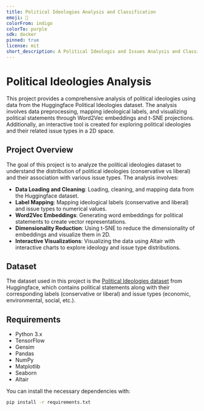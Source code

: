 ```yaml
---
title: Political Ideologies Analysis and Classification
emoji: 🍃
colorFrom: indigo
colorTo: purple
sdk: docker
pinned: true
license: mit
short_description: A Political Ideologis and Issues Analysis and Classification using Bidirectional LSTM
---
```


# Political Ideologies Analysis

This project provides a comprehensive analysis of political ideologies using data from the Huggingface Political Ideologies dataset. The analysis involves data preprocessing, mapping ideological labels, and visualizing political statements through Word2Vec embeddings and t-SNE projections. Additionally, an interactive tool is created for exploring political ideologies and their related issue types in a 2D space.

## Project Overview

The goal of this project is to analyze the political ideologies dataset to understand the distribution of political ideologies (conservative vs liberal) and their association with various issue types. The analysis involves:

- **Data Loading and Cleaning**: Loading, cleaning, and mapping data from the Huggingface dataset.
- **Label Mapping**: Mapping ideological labels (conservative and liberal) and issue types to numerical values.
- **Word2Vec Embeddings**: Generating word embeddings for political statements to create vector representations.
- **Dimensionality Reduction**: Using t-SNE to reduce the dimensionality of embeddings and visualize them in 2D.
- **Interactive Visualizations**: Visualizing the data using Altair with interactive charts to explore ideology and issue type distributions.

## Dataset

The dataset used in this project is the [Political Ideologies dataset](https://huggingface.co/datasets/JyotiNayak/political_ideologies) from Huggingface, which contains political statements along with their corresponding labels (conservative or liberal) and issue types (economic, environmental, social, etc.).

## Requirements

- Python 3.x
- TensorFlow
- Gensim
- Pandas
- NumPy
- Matplotlib
- Seaborn
- Altair

You can install the necessary dependencies with:

```bash
pip install -r requirements.txt
```
